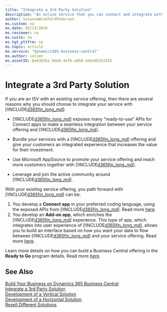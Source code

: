 ```yaml
---
title: "Integrate a 3rd Party Solution"
description: "An online service that you can connect and integrate with Dynamics 365 Business Central."
author: SusanneWindfeldPedersen
ms.custom: na
ms.date: 03/13/2018
ms.reviewer: na
ms.suite: na
ms.tgt_pltfrm: na
ms.topic: article
ms.service: "dynamics365-business-central"
ms.author: solsen
ms.assetID: be636361-9de8-4efb-ad50-445e4b7b3255
---
```


# Integrate a 3rd Party Solution
If you are an ISV with an existing service offering, then there are several reasons why you should choose to integrate your service with [!INCLUDE[d365fin_long_md](../includes/d365fin_long_md.md)]:

- [!INCLUDE[d365fin_long_md](../includes/d365fin_long_md.md)] exposes many “ready-to-use” APIs for Connect apps to make a seamless integration between your service offering and [!INCLUDE[d365fin_long_md](../includes/d365fin_long_md.md)]. 

- Bundle your services with a [!INCLUDE[d365fin_long_md](../includes/d365fin_long_md.md)] offering and give your customers an integrated experience that increases the value for their investment. 

- Use Microsoft AppSource to promote your service offering and reach more customers together with [!INCLUDE[d365fin_long_md](../includes/d365fin_long_md.md)]. 

- Leverage and join the active community around [!INCLUDE[d365fin_long_md](../includes/d365fin_long_md.md)]. 

With your existing service offering, you path forward with [!INCLUDE[d365fin_long_md](../includes/d365fin_long_md.md)] can be: 

1. You develop a **Connect app** in your preferred coding language, using the exposed APIs from [!INCLUDE[d365fin_long_md](../includes/d365fin_long_md.md)]. Read more [here](readiness-connect-apps.md).
2. You develop an **Add-on app**, which enriches the [!INCLUDE[d365fin_long_md](../includes/d365fin_long_md.md)] experience. This type of app, which integrates into user experience of [!INCLUDE[d365fin_long_md](../includes/d365fin_long_md.md)], allows you to build an interface based on how you want your data to flow between [!INCLUDE[d365fin_long_md](../includes/d365fin_long_md.md)] and your service offering. Read more [here](readiness-add-on-apps.md).

Learn more details on how you can build a Business Central offering in the 
**Ready to Go** program details. Read more [here](readiness-ready-to-go.md).

## See Also
[Build Your Business on Dynamics 365 Business Central](readiness-welcome.md)  
[Integrate a 3rd Party Solution](readiness-thirdparty-solution.md)  
[Development of a Vertical Solution](readiness-develop-vertical.md)  
[Development of a Horizontal Solution](readiness-develop-horizontal.md)  
[Resell Different Solutions](readiness-reseller.md)  
